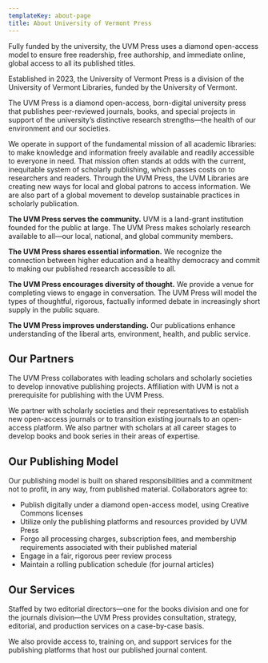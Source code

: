 ```yaml
---
templateKey: about-page
title: About University of Vermont Press
---
```

<p class="lead">Fully funded by the university, the UVM Press uses a diamond open-access model to ensure free readership, free authorship, and immediate online, global access to all its published titles.</p>

<p class="lead">Established in 2023, the University of Vermont Press is a division of the University of Vermont Libraries, funded by the University of Vermont.</p>

The UVM Press is a diamond open-access, born-digital university press that publishes peer-reviewed journals, books, and special projects in support of the university’s distinctive research strengths—the health of our environment and our societies.

We operate in support of the fundamental mission of all academic libraries: to make knowledge and information freely available and readily accessible to everyone in need. That mission often stands at odds with the current, inequitable system of scholarly publishing, which passes costs on to researchers and readers. Through the UVM Press, the UVM Libraries are creating new ways for local and global patrons to access information. We are also part of a global movement to develop sustainable practices in scholarly publication. 

**The UVM Press serves the community.**
UVM is a land-grant institution founded for the public at large. The UVM Press makes scholarly research available to all—our local, national, and global community members.

**The UVM Press shares essential information.**
We recognize the connection between higher education and a healthy democracy and commit to making our published research accessible to all.

**The UVM Press encourages diversity of thought.**
We provide a venue for completing views to engage in conversation. The UVM Press will model the types of thoughtful, rigorous, factually informed debate in increasingly short supply in the public square.

**The UVM Press improves understanding.**
Our publications enhance understanding of the liberal arts, environment, health, and public service. 

## Our Partners
The UVM Press collaborates with leading scholars and scholarly societies to develop innovative publishing projects. Affiliation with UVM is not a prerequisite for publishing with the UVM Press.

We partner with scholarly societies and their representatives to establish new open-access journals or to transition existing journals to an open-access platform. We also partner with scholars at all career stages to develop books and book series in their areas of expertise.

## Our Publishing Model
Our publishing model is built on shared responsibilities and a commitment not to profit, in any way, from published material. Collaborators agree to:

* Publish digitally under a diamond open-access model, using Creative Commons licenses
* Utilize only the publishing platforms and resources provided by UVM Press
* Forgo all processing charges, subscription fees, and membership requirements associated with their published material
* Engage in a fair, rigorous peer review process
* Maintain a rolling publication schedule (for journal articles)

## Our Services
Staffed by two editorial directors—one for the books division and one for the journals division—the UVM Press provides consultation, strategy, editorial, and production services on a case-by-case basis.

We also provide access to, training on, and support services for the publishing platforms that host our published journal content.

